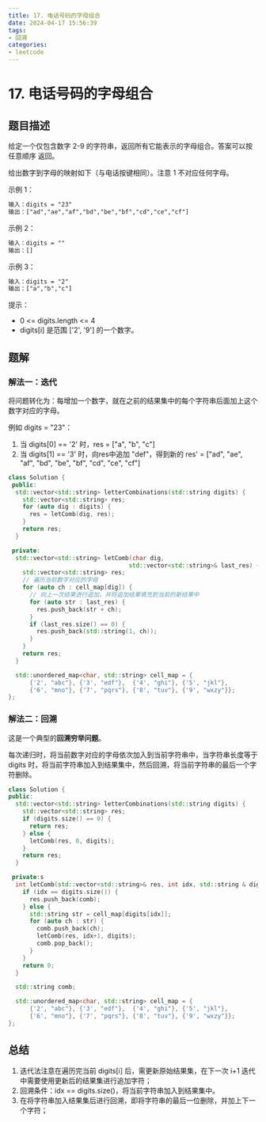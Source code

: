 ```yaml
---
title: 17. 电话号码的字母组合
date: 2024-04-17 15:56:39
tags: 
- 回溯
categories:
- leetcode
---
```


# 17. 电话号码的字母组合

## 题目描述

给定一个仅包含数字 2-9 的字符串，返回所有它能表示的字母组合。答案可以按 任意顺序 返回。

给出数字到字母的映射如下（与电话按键相同）。注意 1 不对应任何字母。

示例 1：

```txt
输入：digits = "23"
输出：["ad","ae","af","bd","be","bf","cd","ce","cf"]
```

示例 2：

```txt
输入：digits = ""
输出：[]
```

示例 3：

```txt
输入：digits = "2"
输出：["a","b","c"]
``` 

提示：

+ 0 <= digits.length <= 4
+ digits[i] 是范围 ['2', '9'] 的一个数字。

## 题解

### 解法一：迭代

将问题转化为：每增加一个数字，就在之前的结果集中的每个字符串后面加上这个数字对应的字母。

例如 digits = "23"：

1. 当 digits[0] == '2' 时，res = ["a", "b", "c"]
2. 当 digits[1] == '3' 时，向res中追加 "def"，得到新的 res' = ["ad", "ae", "af", "bd", "be", "bf", "cd", "ce", "cf"]

```cpp
class Solution {
 public:
  std::vector<std::string> letterCombinations(std::string digits) {
    std::vector<std::string> res;
    for (auto dig : digits) {
      res = letComb(dig, res);
    }
    return res;
  }

 private:
  std::vector<std::string> letComb(char dig,
                                  std::vector<std::string>& last_res) {
    std::vector<std::string> res;
    // 遍历当前数字对应的字母
    for (auto ch : cell_map[dig]) {
      // 向上一次结果进行追加，并将追加结果填充到当前的新结果中
      for (auto str : last_res) {
        res.push_back(str + ch);
      }
      if (last_res.size() == 0) {
        res.push_back(std::string(1, ch));
      }
    }
    return res;
  }

  std::unordered_map<char, std::string> cell_map = {
      {'2', "abc"}, {'3', "edf"},  {'4', "ghi"}, {'5', "jkl"},
      {'6', "mno"}, {'7', "pqrs"}, {'8', "tuv"}, {'9', "wxzy"}};
};
```

### 解法二：回溯

这是一个典型的**回溯穷举问题**。

每次递归时，将当前数字对应的字母依次加入到当前字符串中，当字符串长度等于 digits 时，将当前字符串加入到结果集中，然后回溯，将当前字符串的最后一个字符删除。

```cpp
class Solution {
public:
  std::vector<std::string> letterCombinations(std::string digits) {
    std::vector<std::string> res;
    if (digits.size() == 0) {
      return res;
    } else {
      letComb(res, 0, digits);
    }
    return res;
  }

 private:s
  int letComb(std::vector<std::string>& res, int idx, std::string & digits) {
    if (idx == digits.size()) {
      res.push_back(comb);
    } else {
      std::string str = cell_map[digits[idx]];
      for (auto ch : str) {
        comb.push_back(ch);
        letComb(res, idx+1, digits);
        comb.pop_back();
      }
    }
    return 0;
  }

  std::string comb;

  std::unordered_map<char, std::string> cell_map = {
      {'2', "abc"}, {'3', "edf"},  {'4', "ghi"}, {'5', "jkl"},
      {'6', "mno"}, {'7', "pqrs"}, {'8', "tuv"}, {'9', "wxzy"}};
};
```

## 总结

1. 迭代法注意在遍历完当前 digits[i] 后，需更新原始结果集，在下一次 i+1 迭代中需要使用更新后的结果集进行追加字符；
2. 回溯条件：idx == digits.size()，将当前字符串加入到结果集中。
3. 在将字符串加入结果集后进行回溯，即将字符串的最后一位删除，并加上下一个字符；
